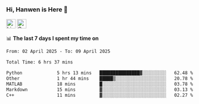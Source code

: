 ### Hi, Hanwen is Here 👋
<p>
	<a href="https://www.linkedin.com/in/liu-hanwen/"><img src="https://img.shields.io/badge/@hanwen-0A66C2?style=flat&logo=LinkedIn&logoColor=white" alt="Linkedin"  height="25px"/></a> 
	<a href="https://scholar.google.com/citations?user=HDF0su0AAAAJ"><img src="https://img.shields.io/badge/scholar-4385FE.svg?&style=plastic&logo=google-scholar&logoColor=white" alt="Google Scholar" height="25px"> </a>
</p>

📊 **The last 7 days I spent my time on** 
<!--START_SECTION:waka-->

```txt
From: 02 April 2025 - To: 09 April 2025

Total Time: 6 hrs 37 mins

Python             5 hrs 13 mins   ███████████████▓░░░░░░░░░   62.48 %
Other              1 hr 44 mins    █████▒░░░░░░░░░░░░░░░░░░░   20.78 %
MATLAB             18 mins         █░░░░░░░░░░░░░░░░░░░░░░░░   03.78 %
Markdown           15 mins         ▓░░░░░░░░░░░░░░░░░░░░░░░░   03.13 %
C++                11 mins         ▓░░░░░░░░░░░░░░░░░░░░░░░░   02.27 %
```

<!--END_SECTION:waka-->


<!--
**david990917/david990917** is a ✨ _special_ ✨ repository because its `README.md` (this file) appears on your GitHub profile.

Here are some ideas to get you started:

- 🔭 I’m currently working on ...
- 🌱 I’m currently learning ...
- 👯 I’m looking to collaborate on ...
- 🤔 I’m looking for help with ...
- 💬 Ask me about ...
- 📫 How to reach me: ...
- 😄 Pronouns: ...
- ⚡ Fun fact: ...
-->
